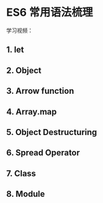 # ES6 常用语法梳理

学习视频：

## 1. let

## 2. Object

## 3. Arrow function

## 4. Array.map

## 5. Object Destructuring

## 6. Spread Operator

## 7. Class

## 8. Module